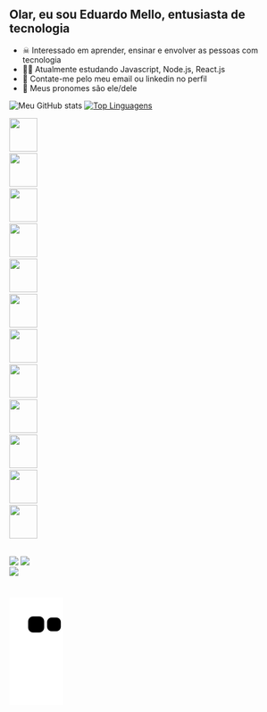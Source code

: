  ## Olar, eu sou Eduardo Mello, entusiasta de tecnologia
- ☠  Interessado em aprender, ensinar e envolver as pessoas com tecnologia
- 🐱‍👤 Atualmente estudando Javascript, Node.js, React.js
- 🤖 Contate-me pelo meu email ou linkedin no perfil
- 👾 Meus pronomes são ele/dele

![Meu GitHub stats](https://github-readme-stats.vercel.app/api?username=eduardojmrosa&show_icons=true&theme=radical)
[![Top Linguagens](https://github-readme-stats.vercel.app/api/top-langs/?username=eduardojmrosa&show_icons=true&theme=radical)](https://github.com/eduardojmrosa/github-readme-stats)
     <div style="display: inline-block; width: 50px; height: 60px">
        <img
        style="display: inline-block; width: 50px; height: 60px"
        src="https://cdn.jsdelivr.net/gh/devicons/devicon/icons/css3/css3-original-wordmark.svg"
      />
      <img
        style="display: inline-block; width: 50px; height: 60px"
        src="https://cdn.jsdelivr.net/gh/devicons/devicon/icons/express/express-original.svg"
      />
      <img
        style="display: inline-block; width: 50px; height: 60px"
        src="https://cdn.jsdelivr.net/gh/devicons/devicon/icons/firebase/firebase-plain-wordmark.svg"
      />
      <img
        style="display: inline-block; width: 50px; height: 60px"
        src="https://cdn.jsdelivr.net/gh/devicons/devicon/icons/git/git-original-wordmark.svg"
      />
      <img
        style="display: inline-block; width: 50px; height: 60px"
        src="https://cdn.jsdelivr.net/gh/devicons/devicon/icons/googlecloud/googlecloud-original.svg"
      />
      <img
        style="display: inline-block; width: 50px; height: 60px"
        src="https://cdn.jsdelivr.net/gh/devicons/devicon/icons/html5/html5-original-wordmark.svg"
      />
      <img
        style="display: inline-block; width: 50px; height: 60px"
        src="https://cdn.jsdelivr.net/gh/devicons/devicon/icons/javascript/javascript-original.svg"
      />
      <img
        style="display: inline-block; width: 50px; height: 60px"
        src="https://cdn.jsdelivr.net/gh/devicons/devicon/icons/mongodb/mongodb-original-wordmark.svg"
      />
      <img
        style="display: inline-block; width: 50px; height: 60px"
        src="https://cdn.jsdelivr.net/gh/devicons/devicon/icons/mysql/mysql-original-wordmark.svg"
      />
      <img
        style="display: inline-block; width: 50px; height: 60px"
        src="https://cdn.jsdelivr.net/gh/devicons/devicon/icons/nodejs/nodejs-original-wordmark.svg"
      />
      <img
        style="display: inline-block; width: 50px; height: 60px"
        src="https://cdn.jsdelivr.net/gh/devicons/devicon/icons/react/react-original-wordmark.svg"
      />
      <img
        style="display: inline-block; width: 50px; height: 60px"
        src="https://cdn.jsdelivr.net/gh/devicons/devicon/icons/tailwindcss/tailwindcss-plain.svg"
      />
    </div>
  ##
  <div style="display: inline-block; width: 50px; height: 60px">
      <a href="mailto:eduardojose222002@hotmail.com" style="display: inline-block"
        ><img
          src="https://img.shields.io/badge/Microsoft_Outlook-0078D4?style=for-the-badge&logo=microsoft-outlook&logoColor=white"
      /></a>
      <a href="mailto:eduardojose222002@gmail.com" style="display: inline-block"
        ><img
          src="https://img.shields.io/badge/Gmail-D14836?style=for-the-badge&logo=gmail&logoColor=white"
      /></a>
      <a
        href="https://www.linkedin.com/in/eduardo-jos%C3%A9-323241202/"
        style="display: inline-block"
        ><img
          src="https://img.shields.io/badge/LinkedIn-0077B5?style=for-the-badge&logo=linkedin&logoColor=white"
      /></a>
    </div>
    

   ![Snake animation](https://github.com/eduardojmrosa/eduardojmrosa/blob/output/github-contribution-grid-snake.svg)
  

